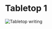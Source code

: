 # Tabletop 1

![Tabletop writing](https://grant-uploader.s3.amazonaws.com/2025-02-15-20-13-59-2000.jpg)